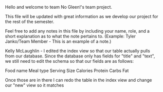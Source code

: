 Hello and welcome to team No Gleen!'s team project.

This file will be updated with great information as we
develop our project for the rest of the semester.

Feel free to add any notes in this file by including your name, role,
and a short explanation as to what the note pertains to.
    (Example: Tyler Janko/Team Member - This is an example of a note.)
    

Kelly McLaughlin - I edited the index view so that our table actually 
pulls from our database. Since the database only has fields for "title" and
"text", we still need to edit the schema so that our fields are as follows:

Food name
Meal type
Serving Size
Calories
Protein
Carbs
Fat

Once those are in there I can redo the table in the index view and change our
"new" view so it matches